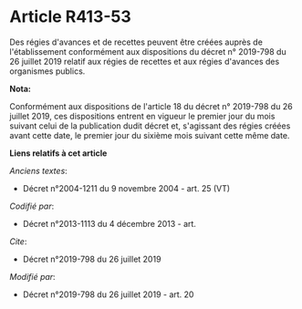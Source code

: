 # Article R413-53

Des régies d'avances et de recettes peuvent être créées auprès de l'établissement conformément aux dispositions du décret n°
2019-798 du 26 juillet 2019 relatif aux régies de recettes et aux régies d'avances des organismes publics.

**Nota:**

Conformément aux dispositions de l'article 18 du décret n° 2019-798 du 26 juillet 2019, ces dispositions entrent en vigueur
le premier jour du mois suivant celui de la publication dudit décret et, s'agissant des régies créées avant cette date, le
premier jour du sixième mois suivant cette même date.

**Liens relatifs à cet article**

_Anciens textes_:

  - Décret n°2004-1211 du 9 novembre 2004 - art. 25 (VT)

_Codifié par_:

  - Décret n°2013-1113 du 4 décembre 2013 - art.

_Cite_:

  - Décret n°2019-798 du 26 juillet 2019

_Modifié par_:

  - Décret n°2019-798 du 26 juillet 2019 - art. 20
